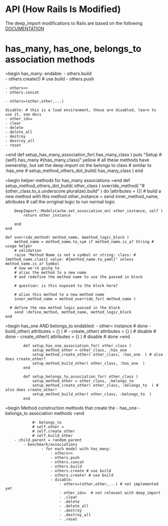 API (How Rails Is Modified)
===========================
The deep_import modifications to Rails are based on the following 
[DOCUMENTATION](http://api.rubyonrails.org/classes/ActiveRecord/Associations/ClassMethods.html)


# has_many, has_one, belongs_to association methods

=begin
has_many:
	endable:
	- others.build  
	- others.create(!) # use build
	- others.push 

	- others<< 
	- others.concat 

	- others=(other,other,...) 

	disable: # this is a load environment, these are disabled, learn to use it, see docs
	- other_ids=   
	- clear 
	- delete 
	- delete_all 
	- destroy
	- destroy_all
	- reset
=end
			def setup_has_many_association_for( has_many_class )
				puts "Setup #{self}.has_many #{has_many_class}".yellow
				# all these methods have ownership, but set the deep import on the belongs to class
				# similar to  :has_one
				# setup_method_others_dot_build( has_many_class )
			end


=begin
	helper methods for has_many associations
=end
	def setup_method_others_dot_build( other_class )
		override_method( "#{other_class.to_s.underscore.pluralize}.build" ) do |attributes = {}| 
			# build a new method with this method
			other_instance = send inner_method_name, attributes # call the orriginal logic to run normal logic

 	  	DeepImport::ModelsCache.set_association_on( other_instance, self )
			return other_instance

		end
	end

	def override_method( method_name, &method_logic_block )
		method_name = method_name.to_sym if method_name.is_a? String # usage helper
		# validation
		raise "Method Name is not a symbol or string: class: #{method_name.class} value: #{method_name.to_yaml}" unless method_name.is_a? Symbol
		# now we're going to
		# alias the method to a new name
		# and redefine the method name to use the passed in block

		# question: is this exposed to the block here?

		# alias this method to a new method name
		inner_method_name =	method_override_for( method_name ) 

	  # define the new method logic passed in the block
		send :define_method, method_name, method_logic_block
	end


=begin
has_one AND belongs_to
	endabled:
	- other= instance # done
	- build_other( attributes = {} ) # 
	- create_other( attributes = {} ) # disable # done
	- create_other!( attributes = {} ) # disable # done
=end

			def	setup_has_one_association_for( other_class )
				setup_method_other = other_class, :has_one 
				setup_method_create_other( other_class, :has_one  ) # also does create_other!
				setup_method_build_other( other_class, :has_one  ) 
			end

			def	setup_belongs_to_association_for( other_class )
				setup_method_other = other_class, :belongs_to 
				setup_method_create_other( other_class, :belongs_to  ) # also does create_other!
				setup_method_build_other( other_class, :belongs_to  ) 
			end


=begin
	Method construction methods that create the
	- has_one
	- belongs_to
	association methods
=end

				#- belongs_to
				# self.other = 
				# self.create_other
				# self.build_other
		- child.parent = random_parent
			- benchmark/associations
					- for each model with has_many:
						- others<< 
						- others.push  
						- others.concat 
						- others.build  
						- others.create # use build
						- others.create! # use build
						- disable:
							- others=(other,other,...) # not implemented yet
							- other_ids=  # not relevant with deep_import
							- .clear
							- .delete
							- .delete_all
							- .destroy
							- .destroy_all
							- .reset
